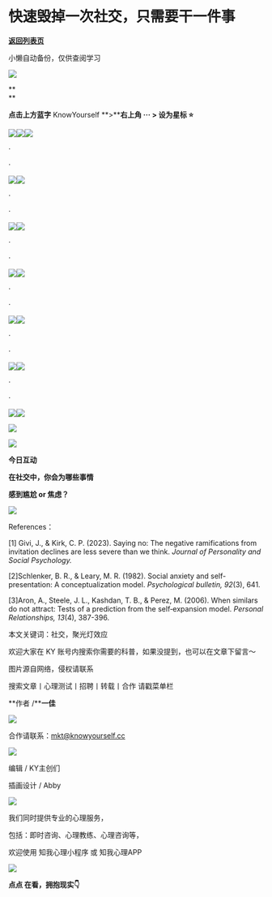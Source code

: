 # 快速毁掉一次社交，只需要干一件事

[**返回列表页**](/gzh/KnowYourself)

小懒自动备份，仅供查阅学习

![](https://mmbiz.qpic.cn/sz_mmbiz_gif/Mz0ovPEFMRI7NvvibJvlyDavMJouiaKeYy2yDDQcqDibbVgRmTn9njRLsdOXgwwEAK2LTgrqLHiaozIdHUowaOWJNg/640?wx_fmt=gif&from;=appmsg)

**  
**

**点击上方蓝字** KnowYourself **>****右上角 ··· > 设为星标 ⭐️**

![](https://mmbiz.qpic.cn/sz_mmbiz_jpg/Mz0ovPEFMRI7NvvibJvlyDavMJouiaKeYy6ST4VzUxgSIeYfnaHV6SDeEKfrHXJIp5FOpjOEfGzIuibbicEkC4F3MQ/640?wx_fmt=jpeg&from;=appmsg)![](https://mmbiz.qpic.cn/sz_mmbiz_jpg/Mz0ovPEFMRI7NvvibJvlyDavMJouiaKeYydVwox5NAUiaFK5LJOLq1262lwha151pJYAz23wUibibRUxCuwzibjvQxlg/640?wx_fmt=jpeg&from;=appmsg)![](https://mmbiz.qpic.cn/sz_mmbiz_jpg/Mz0ovPEFMRI7NvvibJvlyDavMJouiaKeYyib4RkHcU5u7aZGyXfY8d62k2e4PXxiaczoaAYexYylbWZXzLIfQk18NQ/640?wx_fmt=jpeg&from;=appmsg)

·

·

![](https://mmbiz.qpic.cn/sz_mmbiz_jpg/Mz0ovPEFMRI7NvvibJvlyDavMJouiaKeYyiacxzZKaASutgVsBRzN9VaM5u4wU6ouBoU6YMAUvDXlT9XXE3Xrj2ng/640?wx_fmt=jpeg&from;=appmsg)![](https://mmbiz.qpic.cn/sz_mmbiz_jpg/Mz0ovPEFMRI7NvvibJvlyDavMJouiaKeYy8e6an71H3KiclibODBV7DBn52W0r7K4mmEJ2G3COcBg71xomoET8e1cg/640?wx_fmt=jpeg&from;=appmsg)

·

·

![](https://mmbiz.qpic.cn/sz_mmbiz_jpg/Mz0ovPEFMRI7NvvibJvlyDavMJouiaKeYyWmPLde9CiaQYIzORtDhaibYJVgqXw0BJww8Zrqia4Qxf90iaBGlnbL04EA/640?wx_fmt=jpeg&from;=appmsg)![](https://mmbiz.qpic.cn/sz_mmbiz_jpg/Mz0ovPEFMRI7NvvibJvlyDavMJouiaKeYyPSMJiclgeCCvWgXhsAk9qNYtT1MfKS6rIKp56uwasyqXPNHyOsWC2pw/640?wx_fmt=jpeg&from;=appmsg)

·

·

![](https://mmbiz.qpic.cn/sz_mmbiz_jpg/Mz0ovPEFMRI7NvvibJvlyDavMJouiaKeYyGH3iaNWK4gosMDRic9iahVVXoVibeHPqsCo4T5Kib7xNcLnc16YeCNjxic2w/640?wx_fmt=jpeg&from;=appmsg)![](https://mmbiz.qpic.cn/sz_mmbiz_jpg/Mz0ovPEFMRI7NvvibJvlyDavMJouiaKeYysibzoGaLHg2VA8XicSwpkz83wPMZBA6iaAl8Xib0Vk3Q3vlPDcfJXjJhSg/640?wx_fmt=jpeg&from;=appmsg)

·

·

![](https://mmbiz.qpic.cn/sz_mmbiz_jpg/Mz0ovPEFMRI7NvvibJvlyDavMJouiaKeYyEQ8WK7XiaX1EiaDuOUuUzPNexw1kiaApicqqO1Fiaic0JMIGicvBXUOrsAVpw/640?wx_fmt=jpeg&from;=appmsg)![](https://mmbiz.qpic.cn/sz_mmbiz_jpg/Mz0ovPEFMRI7NvvibJvlyDavMJouiaKeYy17LMN5ibbud77eDTmLCbVenLxhfic2Pcyicw8KDXmGewP2un6u86HZ3OA/640?wx_fmt=jpeg&from;=appmsg)

·

·

![](https://mmbiz.qpic.cn/sz_mmbiz_jpg/Mz0ovPEFMRI7NvvibJvlyDavMJouiaKeYyW9eDs3icEj1cXXwKOxre0Eu3iaXHBkRjhlbzkA25UgEvfz3ib89C9hOCw/640?wx_fmt=jpeg&from;=appmsg)![](https://mmbiz.qpic.cn/sz_mmbiz_jpg/Mz0ovPEFMRI7NvvibJvlyDavMJouiaKeYy25xhzicM0Lt7RYcu48ib6f2kmK9YEzrzo0niau23gATrflJydATuDu3KA/640?wx_fmt=jpeg&from;=appmsg)

·

·

![](https://mmbiz.qpic.cn/sz_mmbiz_jpg/Mz0ovPEFMRI7NvvibJvlyDavMJouiaKeYyGhDiahws4ib06a8evgj5JLLvARBXVwO9novW9GpAmFKjWRsK0gBne8Tg/640?wx_fmt=jpeg&from;=appmsg)![](https://mmbiz.qpic.cn/sz_mmbiz_jpg/Mz0ovPEFMRI7NvvibJvlyDavMJouiaKeYy47Jiat8NnswA1Dmzg1Sqd2MejsWpElPeKdZ8fQs3wFjetxGvWBwNYDg/640?wx_fmt=jpeg&from;=appmsg)

  

![](https://mmbiz.qpic.cn/sz_mmbiz_png/Mz0ovPEFMRI7NvvibJvlyDavMJouiaKeYy34hcz9XUWThAhrib85dicUzqq8TS7vwH8JkPXB5J7GgxpD1RBQYuTOkQ/640?wx_fmt=png&from;=appmsg)

  

![](https://mmbiz.qpic.cn/sz_mmbiz_jpg/Mz0ovPEFMRI7NvvibJvlyDavMJouiaKeYyRM0Tz8GR8XljRicMCqG55kVtaJYF6ib15AibP0ws5YwLsoJMbOITpGhEg/640?wx_fmt=jpeg&from;=appmsg)

**今日互动**

  

**在社交中，你会为哪些事情**

**感到尴尬 or 焦虑？**

![](https://mmbiz.qpic.cn/sz_mmbiz_png/Mz0ovPEFMRI7NvvibJvlyDavMJouiaKeYyyw1OOQGiazqpTpEiba8jCfq0zZtLx89Ls1933ibkiaPHA3jgjX1sIXcuUA/640?wx_fmt=png&from;=appmsg)

  

References：  

[1] Givi, J., & Kirk, C. P. (2023). Saying no: The negative ramifications from
invitation declines are less severe than we think.  _Journal of Personality
and Social Psychology._

[2]Schlenker, B. R., & Leary, M. R. (1982). Social anxiety and self-
presentation: A conceptualization model. _Psychological bulletin, 92_(3), 641.

[3]Aron, A., Steele, J. L., Kashdan, T. B., & Perez, M. (2006). When similars
do not attract: Tests of a prediction from the self‐expansion model.
_Personal Relationships, 13_(4), 387-396.

  

  

本文关键词：社交，聚光灯效应  

欢迎大家在 KY 账号内搜索你需要的科普，如果没提到，也可以在文章下留言～

  

图片源自网络，侵权请联系

搜索文章丨心理测试丨招聘丨转载丨合作 请戳菜单栏

  

  

**作者 /****一佳**

![](https://mmbiz.qpic.cn/sz_mmbiz_png/Mz0ovPEFMRI7NvvibJvlyDavMJouiaKeYyyw1OOQGiazqpTpEiba8jCfq0zZtLx89Ls1933ibkiaPHA3jgjX1sIXcuUA/640?wx_fmt=png&from;=appmsg)

合作请联系：mkt@knowyourself.cc

  

[![](https://mmbiz.qpic.cn/sz_mmbiz_jpg/Mz0ovPEFMRI7NvvibJvlyDavMJouiaKeYynCsWsTDfPEfooZvvY2LrlelbHf1iaJSqJeSuB5uL1oGkgZelgpmHo1A/640?wx_fmt=jpeg&from;=appmsg)](
"link")

  

编辑 / KY主创们

插画设计 / Abby

![](https://mmbiz.qpic.cn/sz_mmbiz_png/Mz0ovPEFMRI7NvvibJvlyDavMJouiaKeYy34hcz9XUWThAhrib85dicUzqq8TS7vwH8JkPXB5J7GgxpD1RBQYuTOkQ/640?wx_fmt=png&from;=appmsg)

  

我们同时提供专业的心理服务，

包括：即时咨询、心理教练、心理咨询等，

欢迎使用 知我心理小程序 或 知我心理APP

  

![](https://mmbiz.qpic.cn/sz_mmbiz_jpg/Mz0ovPEFMRI7NvvibJvlyDavMJouiaKeYy2pWr0QKFGQKnHdceAaBUQQ2wJeqiaNkZyDL70QqLtsgHRVo2TbpCWMQ/640?wx_fmt=jpeg&from;=appmsg)

  

**点点 在看，拥抱现实👇**


